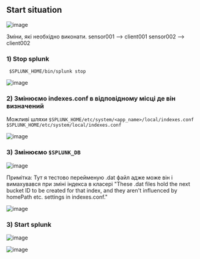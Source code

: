 ## Start situation

![image](https://user-images.githubusercontent.com/119075926/218533540-f402bcc2-3074-431c-ba8e-807bad0c0a00.png)


Зміни, які необхідно виконати.
sensor001 --> client001
sensor002 --> client002

### 1) Stop splunk

``` $SPLUNK_HOME/bin/splunk stop```

![image](https://user-images.githubusercontent.com/119075926/218534824-6e26602c-a3c8-4019-8362-37929b39d09c.png)


### 2) Змінюємо indexes.conf в відповідному місці де він визначений

Можливі шляхи ``$SPLUNK_HOME/etc/system/<app_name>/local/indexes.conf`` ``$SPLUNK_HOME/etc/system/local/indexes.conf``

![image](https://user-images.githubusercontent.com/119075926/218535479-eaae8b1c-e59d-404c-a654-51d41f5dfcef.png)

### 3) Змінюємо ``$SPLUNK_DB``

![image](https://user-images.githubusercontent.com/119075926/218536439-27224dff-2c4c-41a9-9893-1440b83554a8.png)

Примітка: Тут я тестово перейменую .dat файл адже може він і вимахувався при зміні індекса в класері 
"These .dat files hold the next bucket ID to be created for that index, and they aren't influenced by homePath etc. settings in indexes.conf."

![image](https://user-images.githubusercontent.com/119075926/218542815-6f6a4a79-f43d-4621-9028-b49bfabeba6b.png)

### 3) Start splunk

![image](https://user-images.githubusercontent.com/119075926/218544108-a8c51fef-8271-400c-aea6-511cb5a5af9c.png)

![image](https://user-images.githubusercontent.com/119075926/218544175-0bd5c19d-02b9-4077-8122-a27d58060fc4.png)







